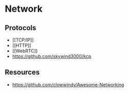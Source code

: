 # Network


## Protocols

- [[TCP/IP]]
- [[HTTP]]
- [[WebRTC]]
- https://github.com/skywind3000/kcp


## Resources

- https://github.com/clowwindy/Awesome-Networking
